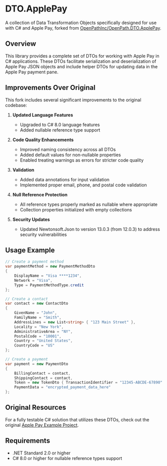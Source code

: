 # DTO.ApplePay

A collection of Data Transformation Objects specifically designed for use with C# and Apple Pay, forked from [OpenPathInc/OpenPath.DTO.ApplePay](https://github.com/OpenPathInc/OpenPath.DTO.ApplePay).

## Overview

This library provides a complete set of DTOs for working with Apple Pay in C# applications. These DTOs facilitate serialization and deserialization of Apple Pay JSON objects and include helper DTOs for updating data in the Apple Pay payment pane.

## Improvements Over Original

This fork includes several significant improvements to the original codebase:

1. **Updated Language Features**
   - Upgraded to C# 8.0 language features
   - Added nullable reference type support

2. **Code Quality Enhancements**
   - Improved naming consistency across all DTOs
   - Added default values for non-nullable properties
   - Enabled treating warnings as errors for stricter code quality

3. **Validation**
   - Added data annotations for input validation
   - Implemented proper email, phone, and postal code validation

4. **Null Reference Protection**
   - All reference types properly marked as nullable where appropriate
   - Collection properties initialized with empty collections

5. **Security Updates**
   - Updated Newtonsoft.Json to version 13.0.3 (from 12.0.3) to address security vulnerabilities

## Usage Example

```csharp
// Create a payment method
var paymentMethod = new PaymentMethodDto
{
    DisplayName = "Visa ****1234",
    Network = "Visa",
    Type = PaymentMethodType.credit
};

// Create a contact
var contact = new ContactDto
{
    GivenName = "John",
    FamilyName = "Smith",
    AddressLines = new List<string> { "123 Main Street" },
    Locality = "New York",
    AdministrativeArea = "NY",
    PostalCode = "10001",
    Country = "United States",
    CountryCode = "US"
};

// Create a payment
var payment = new PaymentDto
{
    BillingContact = contact,
    ShippingContact = contact,
    Token = new TokenDto { TransactionIdentifier = "12345-ABCDE-67890" },
    PaymentData = "encrypted_payment_data_here"
};
```

## Original Resources

For a fully testable C# solution that utilizes these DTOs, check out the original [Apple Pay Example Project](https://github.com/OpenPathInc/Apple-Pay-Example-Project).

## Requirements

- .NET Standard 2.0 or higher
- C# 8.0 or higher for nullable reference types support
